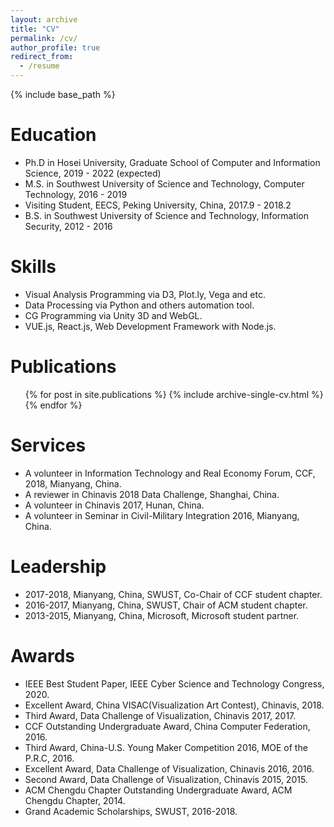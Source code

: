 ```yaml
---
layout: archive
title: "CV"
permalink: /cv/
author_profile: true
redirect_from:
  - /resume
---
```


{% include base_path %}

Education
======
* Ph.D in Hosei University, Graduate School of Computer and Information Science, 2019 - 2022 (expected)
* M.S. in Southwest University of Science and Technology, Computer Technology, 2016 - 2019
* Visiting Student, EECS, Peking University, China, 2017.9 - 2018.2
* B.S. in Southwest University of Science and Technology, Information Security, 2012 - 2016

Skills
======
* Visual Analysis Programming via D3, Plot.ly, Vega and etc.
* Data Processing via Python and others automation tool.
* CG Programming via Unity 3D and WebGL.
* VUE.js, React.js, Web Development Framework with Node.js.

Publications
======
  <ul>{% for post in site.publications %}
    {% include archive-single-cv.html %} 
  {% endfor %}</ul>
  
Services
======
* A volunteer in Information Technology and Real Economy Forum, CCF, 2018, Mianyang, China.
* A reviewer in Chinavis 2018 Data Challenge, Shanghai, China.
* A volunteer in Chinavis 2017, Hunan, China.
* A volunteer in Seminar in Civil-Military Integration 2016, Mianyang, China.

Leadership
======
* 2017-2018, Mianyang, China, SWUST, Co-Chair of CCF student chapter. 
* 2016-2017, Mianyang, China, SWUST, Chair of ACM student chapter.
* 2013-2015, Mianyang, China, Microsoft, Microsoft student partner.

Awards
======
* IEEE Best Student Paper, IEEE Cyber Science and Technology Congress, 2020.
* Excellent Award, China VISAC(Visualization Art Contest), Chinavis, 2018.
* Third Award, Data Challenge of Visualization, Chinavis 2017, 2017.
* CCF Outstanding Undergraduate Award, China Computer Federation,  2016.
* Third Award, China-U.S. Young Maker Competition 2016, MOE of the P.R.C, 2016.
* Excellent Award, Data Challenge of Visualization, Chinavis 2016, 2016.
* Second Award, Data Challenge of Visualization, Chinavis 2015, 2015.
* ACM Chengdu Chapter Outstanding Undergraduate Award, ACM Chengdu Chapter, 2014.
* Grand Academic Scholarships, SWUST, 2016-2018.